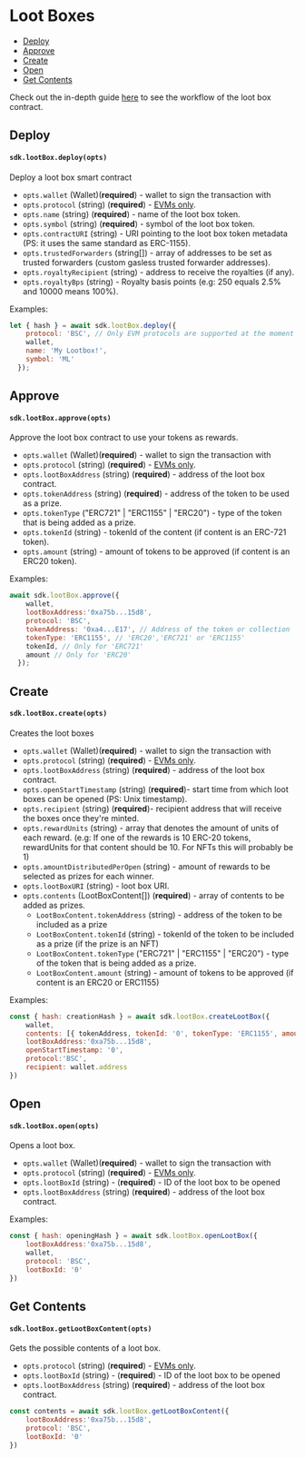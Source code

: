 # Loot Boxes

- [Deploy](#deploy)
- [Approve](#approve)
- [Create](#create)
- [Open](#open)
- [Get Contents](#get-contents)

Check out the in-depth guide [here](https://doc.cryptum.io/main/for-developers/sdk-integration-guides/loot-boxes) to see the workflow of the loot box contract.


## Deploy

#### `sdk.lootBox.deploy(opts)`
    
Deploy a loot box smart contract
* `opts.wallet` (Wallet)(__required__) - wallet to sign the transaction with
* `opts.protocol` (string) (__required__) - [EVMs only](../protocols.md#ethereum-based-blockchains-evms).
* `opts.name` (string) (**required**) - name of the loot box token.
* `opts.symbol` (string) (**required**) - symbol of the loot box token.
* `opts.contractURI` (string) - URI pointing to the loot box token metadata (PS: it uses the same standard as ERC-1155).
* `opts.trustedForwarders` (string[]) - array of addresses to be set as trusted forwarders (custom gasless trusted forwarder addresses).
* `opts.royaltyRecipient` (string) - address to receive the royalties (if any).
* `opts.royaltyBps` (string) - Royalty basis points (e.g: 250 equals 2.5% and 10000 means 100%).

Examples:
```js
let { hash } = await sdk.lootBox.deploy({
    protocol: 'BSC', // Only EVM protocols are supported at the moment
    wallet,
    name: 'My Lootbox!',
    symbol: 'ML'
  });
```

## Approve

#### `sdk.lootBox.approve(opts)`
Approve the loot box contract to use your tokens as rewards.
* `opts.wallet` (Wallet)(__required__) - wallet to sign the transaction with
* `opts.protocol` (string) (__required__) - [EVMs only](../protocols.md#ethereum-based-blockchains-evms).
* `opts.lootBoxAddress` (string) (**required**) - address of the loot box contract.
* `opts.tokenAddress` (string) (**required**) - address of the token to be used as a prize.
* `opts.tokenType` ("ERC721" | "ERC1155" | "ERC20") - type of the token that is being added as a prize.
* `opts.tokenId` (string) - tokenId of the content (if content is an ERC-721 token).
* `opts.amount` (string) - amount of tokens to be approved (if content is an ERC20 token).

Examples:

```js
await sdk.lootBox.approve({
    wallet,
    lootBoxAddress:'0xa75b...15d8',
    protocol: 'BSC',
    tokenAddress: '0xa4...E17', // Address of the token or collection
    tokenType: 'ERC1155', // 'ERC20','ERC721' or 'ERC1155'
    tokenId, // Only for 'ERC721'
    amount // Only for 'ERC20'
  });
```

## Create

#### `sdk.lootBox.create(opts)`

Creates the loot boxes
* `opts.wallet` (Wallet)(__required__) - wallet to sign the transaction with
* `opts.protocol` (string) (__required__) - [EVMs only](../protocols.md#ethereum-based-blockchains-evms).
* `opts.lootBoxAddress` (string) (**required**) - address of the loot box contract.
* `opts.openStartTimestamp` (string) (__required__)- start time from which loot boxes can be opened (PS: Unix timestamp).
* `opts.recipient` (string) (__required__)- recipient address that will receive the boxes once they're minted. 
* `opts.rewardUnits` (string) - array that denotes the amount of units of each reward. (e.g: If one of the rewards is 10 ERC-20 tokens, rewardUnits for that content should be 10. For NFTs this will probably be 1)
* `opts.amountDistributedPerOpen` (string) - amount of rewards to be selected as prizes for each winner. 
* `opts.lootBoxURI` (string) - loot box URI. 
* `opts.contents` (LootBoxContent[]) (__required__) - array of contents to be added as prizes.
  * `LootBoxContent.tokenAddress` (string) - address of the token to be included as a prize
  * `LootBoxContent.tokenId` (string) - tokenId of the token to be included as a prize (if the prize is an NFT)
  * `LootBoxContent.tokenType` ("ERC721" | "ERC1155" | "ERC20") - type of the token that is being added as a prize.
  * `LootBoxContent.amount` (string) - amount of tokens to be approved (if content is an ERC20 or ERC1155)

Examples:
```js
const { hash: creationHash } = await sdk.lootBox.createLootBox({
    wallet,
    contents: [{ tokenAddress, tokenId: '0', tokenType: 'ERC1155', amount: '100' }],
    lootBoxAddress:'0xa75b...15d8',
    openStartTimestamp: '0',
    protocol:'BSC',
    recipient: wallet.address
})
```
## Open

#### `sdk.lootBox.open(opts)`
Opens a loot box.
* `opts.wallet` (Wallet)(__required__) - wallet to sign the transaction with
* `opts.protocol` (string) (__required__) - [EVMs only](../protocols.md#ethereum-based-blockchains-evms).
* `opts.lootBoxId` (string) - (__required__) - ID of the loot box to be opened
* `opts.lootBoxAddress` (string) (**required**) - address of the loot box contract.


Examples:
```js
const { hash: openingHash } = await sdk.lootBox.openLootBox({
    lootBoxAddress:'0xa75b...15d8',
    wallet,
    protocol: 'BSC',
    lootBoxId: '0'
})
```
## Get Contents

#### `sdk.lootBox.getLootBoxContent(opts)`

Gets the possible contents of a loot box.

* `opts.protocol` (string) (__required__) - [EVMs only](../protocols.md#ethereum-based-blockchains-evms).
* `opts.lootBoxId` (string) - (__required__) - ID of the loot box to be opened
* `opts.lootBoxAddress` (string) (**required**) - address of the loot box contract.


```js
const contents = await sdk.lootBox.getLootBoxContent({
    lootBoxAddress:'0xa75b...15d8',
    protocol: 'BSC',
    lootBoxId: '0'
})
```
